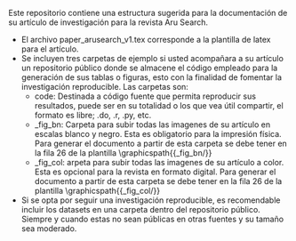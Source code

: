 Este repositorio contiene una estructura sugerida para la documentación de su artículo de investigación para la revista Aru Search.

- El archivo paper_arusearch_v1.tex corresponde a la plantilla de latex para el artículo.
- Se incluyen tres carpetas de ejemplo si usted acompañara a su artículo un repositorio público donde se almacene el código empleado para la generación de sus tablas o figuras, esto con la finalidad de fomentar la investigación reproducible. Las carpetas son:
	+ code: Destinada a código fuente que permita reproducir sus resultados, puede ser en su totalidad o los que vea útil compartir, el formato es libre; .do, .r, .py, etc. 
	+ _fig_bn: Carpeta para subir todas las imagenes de su artículo en escalas blanco y negro. Esta es obligatorio para la impresión física. Para generar el documento a partir de esta carpeta se debe tener en la fila 26 de la plantilla \graphicspath{{_fig_bn/}}
	+ _fig_col: arpeta para subir todas las imagenes de su artículo a color. Esta es opcional para la revista en formato digital. Para generar el documento a partir de esta carpeta se debe tener en la fila 26 de la plantilla \graphicspath{{_fig_col/}}
- Si se opta por seguir una investigación reproducible, es recomendable incluir los datasets en una carpeta dentro del repositorio público. Siempre y cuando estas no sean públicas en otras fuentes y su tamaño sea moderado.
